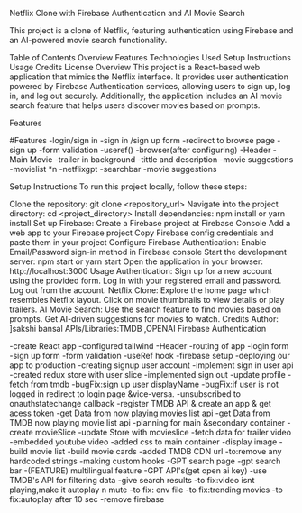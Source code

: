 Netflix Clone with Firebase Authentication and AI Movie Search

This project is a clone of Netflix, featuring authentication using Firebase and an AI-powered movie search functionality.



Table of Contents
Overview
Features
Technologies Used
Setup Instructions
Usage
Credits
License
Overview
This project is a React-based web application that mimics the Netflix interface. It provides user authentication powered by Firebase Authentication services, allowing users to sign up, log in, and log out securely. Additionally, the application includes an AI movie search feature that helps users discover movies based on prompts.

Features

#Features
-login/sign in
    -sign in /sign up form 
    -redirect to browse page
    -sign up
    -form validation 
    -useref()
-browser(after configuring)
    -Header
    -Main Movie
        -trailer in background 
        -tittle and description
        -movie suggestions 
            -movielist *n
-netflixgpt
    -searchbar
    -movie suggestions

Setup Instructions
To run this project locally, follow these steps:

Clone the repository: git clone <repository_url>
Navigate into the project directory: cd <project_directory>
Install dependencies: npm install or yarn install
Set up Firebase:
Create a Firebase project at Firebase Console
Add a web app to your Firebase project
Copy Firebase config credentials and paste them in your project
Configure Firebase Authentication:
Enable Email/Password sign-in method in Firebase console
Start the development server: npm start or yarn start
Open the application in your browser: http://localhost:3000
Usage
Authentication:
Sign up for a new account using the provided form.
Log in with your registered email and password.
Log out from the account.
Netflix Clone:
Explore the home page which resembles Netflix layout.
Click on movie thumbnails to view details or play trailers.
AI Movie Search:
Use the search feature to find movies based on prompts.
Get AI-driven suggestions for movies to watch.
Credits
Author: ]sakshi bansal
APIs/Libraries:TMDB ,OPENAI
Firebase Authentication



-create React app
-configured tailwind
-Header 
-routing of app
-login form
-sign up form
-form validation 
-useRef hook
-firebase setup
-deploying our app to production
-creating signup user account
-implement sign in user api
-created redux store with user slice
-implemented sign out
-update profile 
-fetch from tmdb
-bugFix:sign up user displayName 
-bugFix:if user is not logged in redirect to login page &vice-versa.
-unsubscribed to onauthstatechange callback
-register TMDB API & create an app & get acess token 
-get Data from now playing movies list api
-get Data from TMDB now playing movie list api
-planning for main &secondary container
-create movieSlice
-update Store with movieslice
-fetch data for trailer video
-embedded youtube video
-added css to main container
-display image 
-build movie list 
-build movie cards 
-added TMDB CDN url
-to:remove any hardcoded strings
-making custom hooks
-GPT search page
-gpt search bar
-(FEATURE) multilingual feature 
-GPT API's(get open ai key)
-use TMDB's API for filtering data
-give search results
-to fix:video isnt playing,make it autoplay n mute 
-to fix: env file
-to fix:trending movies
-to fix:autoplay after 10 sec
-remove firebase
